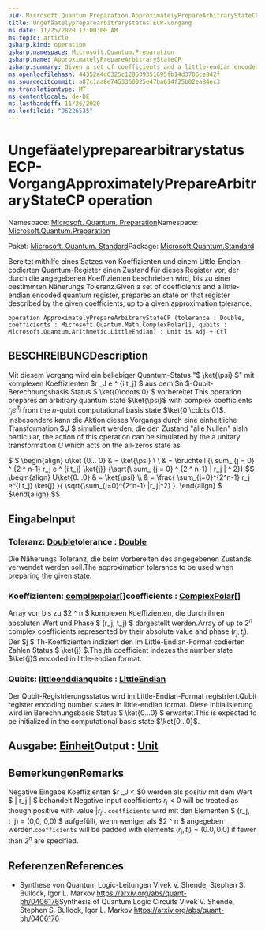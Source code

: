 ```yaml
---
uid: Microsoft.Quantum.Preparation.ApproximatelyPrepareArbitraryStateCP
title: Ungefäatelypreparearbitrarystatus ECP-Vorgang
ms.date: 11/25/2020 12:00:00 AM
ms.topic: article
qsharp.kind: operation
qsharp.namespace: Microsoft.Quantum.Preparation
qsharp.name: ApproximatelyPrepareArbitraryStateCP
qsharp.summary: Given a set of coefficients and a little-endian encoded quantum register, prepares an state on that register described by the given coefficients, up to a given approximation tolerance.
ms.openlocfilehash: 44352a4d6325c128539351695fb14d3706ce842f
ms.sourcegitcommit: a87c1aa8e7453360025e47ba614f25b02ea84ec3
ms.translationtype: MT
ms.contentlocale: de-DE
ms.lasthandoff: 11/26/2020
ms.locfileid: "96226535"
---
```

# <a name="approximatelypreparearbitrarystatecp-operation"></a><span data-ttu-id="2438f-102">Ungefäatelypreparearbitrarystatus ECP-Vorgang</span><span class="sxs-lookup"><span data-stu-id="2438f-102">ApproximatelyPrepareArbitraryStateCP operation</span></span>

<span data-ttu-id="2438f-103">Namespace: [Microsoft. Quantum. Preparation](xref:Microsoft.Quantum.Preparation)</span><span class="sxs-lookup"><span data-stu-id="2438f-103">Namespace: [Microsoft.Quantum.Preparation](xref:Microsoft.Quantum.Preparation)</span></span>

<span data-ttu-id="2438f-104">Paket: [Microsoft. Quantum. Standard](https://nuget.org/packages/Microsoft.Quantum.Standard)</span><span class="sxs-lookup"><span data-stu-id="2438f-104">Package: [Microsoft.Quantum.Standard](https://nuget.org/packages/Microsoft.Quantum.Standard)</span></span>


<span data-ttu-id="2438f-105">Bereitet mithilfe eines Satzes von Koeffizienten und einem Little-Endian-codierten Quantum-Register einen Zustand für dieses Register vor, der durch die angegebenen Koeffizienten beschrieben wird, bis zu einer bestimmten Näherungs Toleranz.</span><span class="sxs-lookup"><span data-stu-id="2438f-105">Given a set of coefficients and a little-endian encoded quantum register, prepares an state on that register described by the given coefficients, up to a given approximation tolerance.</span></span>

```qsharp
operation ApproximatelyPrepareArbitraryStateCP (tolerance : Double, coefficients : Microsoft.Quantum.Math.ComplexPolar[], qubits : Microsoft.Quantum.Arithmetic.LittleEndian) : Unit is Adj + Ctl
```


## <a name="description"></a><span data-ttu-id="2438f-106">BESCHREIBUNG</span><span class="sxs-lookup"><span data-stu-id="2438f-106">Description</span></span>

<span data-ttu-id="2438f-107">Mit diesem Vorgang wird ein beliebiger Quantum-Status "$ \ket{\psi} $" mit komplexen Koeffizienten $r _J e ^ {i t_j} $ aus dem $n $-Qubit-Berechnungsbasis Status $ \ket{0\cdots 0} $ vorbereitet.</span><span class="sxs-lookup"><span data-stu-id="2438f-107">This operation prepares an arbitrary quantum state $\ket{\psi}$ with complex coefficients $r_j e^{i t_j}$ from the $n$-qubit computational basis state $\ket{0 \cdots 0}$.</span></span>
<span data-ttu-id="2438f-108">Insbesondere kann die Aktion dieses Vorgangs durch eine einheitliche Transformation $U $ simuliert werden, die den Zustand "alle Nullen" als</span><span class="sxs-lookup"><span data-stu-id="2438f-108">In particular, the action of this operation can be simulated by the a unitary transformation $U$ which acts on the all-zeros state as</span></span>

<span data-ttu-id="2438f-109">$ $ \begin{align} u\ket {0... 0} & = \ket{\psi} \\ \\ & = \bruchteil {\ sum_ {j = 0} ^ {2 ^ n-1} r_j e ^ {i t_j} \ket{j}} {\sqrt{\ sum_ {j = 0} ^ {2 ^ n-1} | r_j | ^ 2}}.</span><span class="sxs-lookup"><span data-stu-id="2438f-109">$$ \begin{align} U\ket{0...0} & = \ket{\psi} \\\\ & = \frac{ \sum_{j=0}^{2^n-1} r_j e^{i t_j} \ket{j} }{ \sqrt{\sum_{j=0}^{2^n-1} |r_j|^2} }.</span></span>
<span data-ttu-id="2438f-110">\end{align} $ $</span><span class="sxs-lookup"><span data-stu-id="2438f-110">\end{align} $$</span></span>

## <a name="input"></a><span data-ttu-id="2438f-111">Eingabe</span><span class="sxs-lookup"><span data-stu-id="2438f-111">Input</span></span>

### <a name="tolerance--double"></a><span data-ttu-id="2438f-112">Toleranz: [Double](xref:microsoft.quantum.lang-ref.double)</span><span class="sxs-lookup"><span data-stu-id="2438f-112">tolerance : [Double](xref:microsoft.quantum.lang-ref.double)</span></span>

<span data-ttu-id="2438f-113">Die Näherungs Toleranz, die beim Vorbereiten des angegebenen Zustands verwendet werden soll.</span><span class="sxs-lookup"><span data-stu-id="2438f-113">The approximation tolerance to be used when preparing the given state.</span></span>


### <a name="coefficients--complexpolar"></a><span data-ttu-id="2438f-114">Koeffizienten: [complexpolar](xref:Microsoft.Quantum.Math.ComplexPolar)[]</span><span class="sxs-lookup"><span data-stu-id="2438f-114">coefficients : [ComplexPolar](xref:Microsoft.Quantum.Math.ComplexPolar)[]</span></span>

<span data-ttu-id="2438f-115">Array von bis zu $2 ^ n $ komplexen Koeffizienten, die durch ihren absoluten Wert und Phase $ (r_j, t_j) $ dargestellt werden.</span><span class="sxs-lookup"><span data-stu-id="2438f-115">Array of up to $2^n$ complex coefficients represented by their absolute value and phase $(r_j, t_j)$.</span></span> <span data-ttu-id="2438f-116">Der $j $ Th-Koeffizienten indiziert den im Little-Endian-Format codierten Zahlen Status $ \ket{j} $.</span><span class="sxs-lookup"><span data-stu-id="2438f-116">The $j$th coefficient indexes the number state $\ket{j}$ encoded in little-endian format.</span></span>


### <a name="qubits--littleendian"></a><span data-ttu-id="2438f-117">Qubits: [littleenddian](xref:Microsoft.Quantum.Arithmetic.LittleEndian)</span><span class="sxs-lookup"><span data-stu-id="2438f-117">qubits : [LittleEndian](xref:Microsoft.Quantum.Arithmetic.LittleEndian)</span></span>

<span data-ttu-id="2438f-118">Der Qubit-Registrierungsstatus wird im Little-Endian-Format registriert.</span><span class="sxs-lookup"><span data-stu-id="2438f-118">Qubit register encoding number states in little-endian format.</span></span> <span data-ttu-id="2438f-119">Diese Initialisierung wird im Berechnungsbasis Status $ \ket{0...0} $ erwartet.</span><span class="sxs-lookup"><span data-stu-id="2438f-119">This is expected to be initialized in the computational basis state $\ket{0...0}$.</span></span>



## <a name="output--unit"></a><span data-ttu-id="2438f-120">Ausgabe: [Einheit](xref:microsoft.quantum.lang-ref.unit)</span><span class="sxs-lookup"><span data-stu-id="2438f-120">Output : [Unit](xref:microsoft.quantum.lang-ref.unit)</span></span>



## <a name="remarks"></a><span data-ttu-id="2438f-121">Bemerkungen</span><span class="sxs-lookup"><span data-stu-id="2438f-121">Remarks</span></span>

<span data-ttu-id="2438f-122">Negative Eingabe Koeffizienten $r _J < $0 werden als positiv mit dem Wert $ | r_j | $ behandelt.</span><span class="sxs-lookup"><span data-stu-id="2438f-122">Negative input coefficients $r_j < 0$ will be treated as though positive with value $|r_j|$.</span></span> <span data-ttu-id="2438f-123">`coefficients` wird mit den Elementen $ (r_j, t_j) = (0,0, 0,0) $ aufgefüllt, wenn weniger als $2 ^ n $ angegeben werden.</span><span class="sxs-lookup"><span data-stu-id="2438f-123">`coefficients` will be padded with elements $(r_j, t_j) = (0.0, 0.0)$ if fewer than $2^n$ are specified.</span></span>

## <a name="references"></a><span data-ttu-id="2438f-124">Referenzen</span><span class="sxs-lookup"><span data-stu-id="2438f-124">References</span></span>

- <span data-ttu-id="2438f-125">Synthese von Quantum Logic-Leitungen Vivek V. Shende, Stephen S. Bullock, Igor L. Markov https://arxiv.org/abs/quant-ph/0406176</span><span class="sxs-lookup"><span data-stu-id="2438f-125">Synthesis of Quantum Logic Circuits Vivek V. Shende, Stephen S. Bullock, Igor L. Markov https://arxiv.org/abs/quant-ph/0406176</span></span>